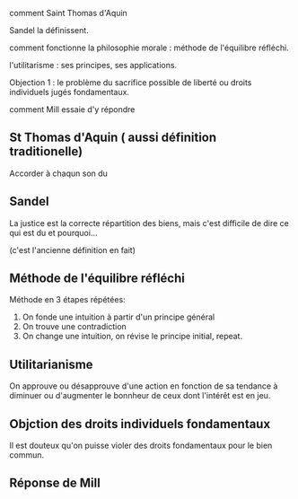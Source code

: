 comment Saint Thomas d'Aquin

Sandel la définissent.

comment fonctionne la philosophie morale : méthode de l'équilibre réfléchi.

l'utilitarisme : ses principes, ses applications.

Objection 1 : le problème du sacrifice possible de liberté ou droits individuels jugés fondamentaux.

comment Mill essaie d'y répondre

## St Thomas d'Aquin ( aussi définition traditionelle)

Accorder à chaqun son du

## Sandel

La justice est la correcte répartition des biens, mais c'est difficile de dire ce qui est du et pourquoi...

(c'est l'ancienne définition en fait)

## Méthode de l'équilibre réfléchi

Méthode en 3 étapes répétées:

1. On fonde une intuition à partir d'un principe général
2. On trouve une contradiction
3. On change une intuition, on révise le principe initial, repeat.

## Utilitarianisme

On approuve ou désapprouve d'une action en fonction de sa tendance à diminuer ou d'augmenter le bonnheur de ceux dont l'intérêt est en jeu.

## Objction des droits individuels fondamentaux

Il est douteux qu'on puisse violer des droits fondamentaux pour le bien commun.

## Réponse de Mill

